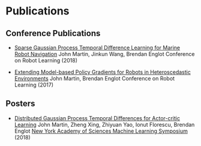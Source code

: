 # Publications

## Conference Publications
* [Sparse Gaussian Process Temporal Difference Learning for Marine Robot Navigation](http://proceedings.mlr.press/v87/martin18a/martin18a.pdf)
John Martin, Jinkun Wang, Brendan Englot
Conference on Robot Learning (2018)

* [Extending Model-based Policy Gradients for Robots in Heteroscedastic Environments](http://proceedings.mlr.press/v78/martin17a/martin17a.pdf)
John Martin, Brendan Englot
Conference on Robot Learning (2017)

## Posters
* [Distributed Gaussian Process Temporal Differences for Actor-critic Learning](publications/poster/2018-martin_xing_florescu_englot-nyas_mls_poster.pdf)
John Martin, Zheng Xing, Zhiyuan Yao, Ionut Florescu, Brendan Englot
[New York Academy of Sciences Machine Learning Symposium](https://www.nyas.org/events/2018/12th-annual-machine-learning-symposium/?tab=description) (2018)

